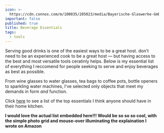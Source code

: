 ```yaml
---
icon: >-
  https://cdn.connox.com/m/100035/205023/media/Bayerische-Glaswerke-GmbH/Riedel/O/Ambiente/Riedel-O-Wine-Glas-Serie-Ambiente-3.jpg
important: false
published: true
title: Beverage Essentials
tags:
  - tools
---
```

Serving good drinks is one of the easiest ways to be a great host. don't need to be an experienced cook to be a great host — but having access to the best and most versatile tools ceratinly helps. Below is my essential list of everything I reccomend for people seeking to serve and enjoy beverages as best as possible.

From wine glasses to water glasses, tea bags to coffee pots, bottle openers to sparkling water machines, I've selected only objects that meet my demands in form _and_ function.

Click [here](https://amzn.to/2NaQzOk) to see a list of the top essentials I think anyone should have in their home kitchen.

**I would love the actual list embedded here!!! Would be so so so cool, with the simple photo grid and mouse-over illuminating the explaination I wrote on Amazon**
